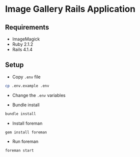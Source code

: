 # Image Gallery Rails Application

## Requirements

* ImageMagick
* Ruby 2.1.2
* Rails 4.1.4

## Setup

* Copy `.env` file

```bash
cp .env.example .env
```

* Change the `.env` variables

* Bundle install

```bash
bundle install
```

* Install foreman

```bash
gem install foreman
```

* Run foreman

```bash
foreman start
```
